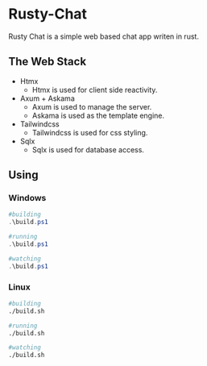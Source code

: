 # Rusty-Chat

Rusty Chat is a simple web based chat app writen in rust.

## The Web Stack

- Htmx
  - Htmx is used for client side reactivity.
- Axum + Askama
  - Axum is used to manage the server.
  - Askama is used as the template engine.
- Tailwindcss
  - Tailwindcss is used for css styling.
- Sqlx
  - Sqlx is used for database access.

## Using

### Windows

```powershell
#building
.\build.ps1

#running
.\build.ps1

#watching
.\build.ps1
```

### Linux

```bash
#building
./build.sh

#running
./build.sh

#watching
./build.sh
```
